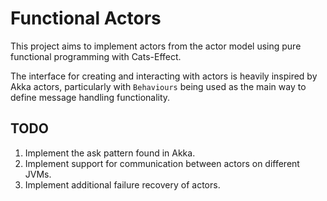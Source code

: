 # Functional Actors

This project aims to implement actors from the actor model using pure functional programming with Cats-Effect.

The interface for creating and interacting with actors is heavily inspired by Akka actors, particularly with `Behaviours` being used as the main way to define message handling functionality.

## TODO

1. Implement the ask pattern found in Akka.
2. Implement support for communication between actors on different JVMs.
3. Implement additional failure recovery of actors.
